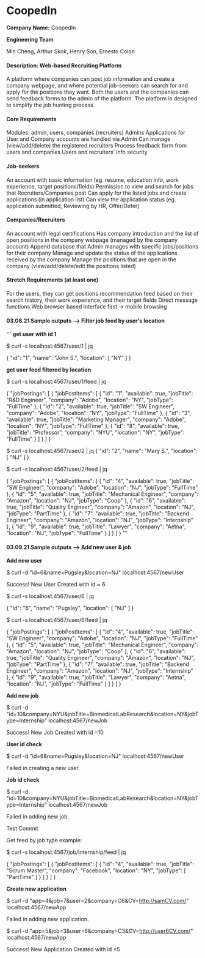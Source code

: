 # CoopedIn

**Company Name:** CoopedIn

**Engineering Team**

Min Cheng, Arthur Skok, Henry Son, Ernesto Colon 


#### Description: Web-based Recruiting Platform
A platform where companies can post job information and create a company webpage, and where potential job-seekers can search for and apply for the positions they want. Both the users and the companies can send feedback forms to the admin of the platform. The platform is designed to simplify the job hunting process. 


#### Core Requirements
Modules: admin, users, companies (recruiters)
Admins
Applications for User and Company accounts are handled via Admin
Can manage (view/add/delete) the registered recruiters
Process feedback form from users and companies
Users and recruiters’ info security

#### Job-seekers
An account with basic information (eg. resume, education info, work experience, target positions/fields)
Permission to view and search for jobs that Recruiters/Companies post
Can apply for the listed jobs and create applications (in application list)
Can view the application status (eg. application submitted, Reviewing by HR, Offer/Defer)

#### Companies/Recruiters
An account with legal certifications
Has company introduction and the list of open positions in the company webpage (managed by the company account)
Append database that Admin manages with specific jobs/positions for their company
Manage and update the status of the applications received by the company
Manage the positions that are open in the company (view/add/delete/edit the positions listed)

#### Stretch Requirements (at least one)
For the users, they can get positions recommendation feed based on their search history, their work experience, and their target fields
Direct message functions
Web browser based interface first → mobile browsing

#### 03.08.21 Sample outputs --> Filter job feed by user's location
'''
**get user with id 1**

$ curl -s localhost:4567/user/1 | jq

{
  "id": "1",
  "name": "John S.",
  "location": [
    "NY"
  ]
}

**get user feed filtered by location**

$ curl -s localhost:4567/user/1/feed | jq

{
  "jobPostings": [
    {
      "jobPostItems": [
        {
          "id": "1",
          "available": true,
          "jobTitle": "R&D Engineer",
          "company": "Adobe",
          "location": "NY",
          "jobType": "FullTime"
        },
        {
          "id": "2",
          "available": true,
          "jobTitle": "SW Engineer",
          "company": "Adobe",
          "location": "NY",
          "jobType": "FullTime"
        },
        {
          "id": "3",
          "available": true,
          "jobTitle": "Marketing Manager",
          "company": "Adobe",
          "location": "NY",
          "jobType": "FullTime"
        },
        {
          "id": "8",
          "available": true,
          "jobTitle": "Professor",
          "company": "NYU",
          "location": "NY",
          "jobType": "FullTime"
        }
      ]
    }
  ]
}

$ curl -s localhost:4567/user/2 | jq
{
  "id": "2",
  "name": "Mary S.",
  "location": [
    "NJ"
  ]
}


$ curl -s localhost:4567/user/2/feed | jq

{
  "jobPostings": [
    {
      "jobPostItems": [
        {
          "id": "4",
          "available": true,
          "jobTitle": "SW Engineer",
          "company": "Adobe",
          "location": "NJ",
          "jobType": "FullTime"
        },
        {
          "id": "5",
          "available": true,
          "jobTitle": "Mechanical Engineer",
          "company": "Amazon",
          "location": "NJ",
          "jobType": "Coop"
        },
        {
          "id": "6",
          "available": true,
          "jobTitle": "Quality Engineer",
          "company": "Amazon",
          "location": "NJ",
          "jobType": "PartTime"
        },
        {
          "id": "7",
          "available": true,
          "jobTitle": "Backend Engineer",
          "company": "Amazon",
          "location": "NJ",
          "jobType": "Internship"
        },
        {
          "id": "9",
          "available": true,
          "jobTitle": "Lawyer",
          "company": "Aetna",
          "location": "NJ",
          "jobType": "FullTime"
        }
      ]
    }
  ]
}
'''

#### 03.09.21 Sample outputs --> Add new user & job

**Add new user**

$ curl -d "id=6&name=Pugsley&location=NJ" localhost:4567/newUser

Success! New User Created with id = 6

$ curl -s localhost:4567/user/6 | jq

{
  "id": "6",
  "name": "Pugsley",
  "location": [
    "NJ"
  ]
}


$ curl -s localhost:4567/user/6/feed | jq

{
  "jobPostings": [
    {
      "jobPostItems": [
        {
          "id": "4",
          "available": true,
          "jobTitle": "SW Engineer",
          "company": "Adobe",
          "location": "NJ",
          "jobType": "FullTime"
        },
        {
          "id": "5",
          "available": true,
          "jobTitle": "Mechanical Engineer",
          "company": "Amazon",
          "location": "NJ",
          "jobType": "Coop"
        },
        {
          "id": "6",
          "available": true,
          "jobTitle": "Quality Engineer",
          "company": "Amazon",
          "location": "NJ",
          "jobType": "PartTime"
        },
        {
          "id": "7",
          "available": true,
          "jobTitle": "Backend Engineer",
          "company": "Amazon",
          "location": "NJ",
          "jobType": "Internship"
        },
        {
          "id": "9",
          "available": true,
          "jobTitle": "Lawyer",
          "company": "Aetna",
          "location": "NJ",
          "jobType": "FullTime"
        }
      ]
    }
  ]
}

**Add new job**

$ curl -d "id=10&company=NYU&jobTitle=BiomedicalLabResearch&location=NY&jobType=Internship" localhost:4567/newJob

Success! New Job Created with id =10

**User id check**

$ curl -d "id=6&name=Pugsley&location=NJ" localhost:4567/newUser

Failed in creating a new user.

**Job id check**

$ curl -d "id=10&company=NYU&jobTitle=BiomedicalLabResearch&location=NY&jobType=Internship" localhost:4567/newJob

Failed in adding new job.

Test Commit

Get feed by job type example:

$ curl -s localhost:4567/job/Internship/feed | jq

{
"jobPostings": [
{
"jobPostItems": [
{
"id": "4",
"available": true,
"jobTitle": "Scrum Master",
"company": "Facebook",
"location": "NY",
"jobType": [
"PartTime"
]
}
]
}
]
}

**Create new application**

$ curl -d "app=4&job=7&user=2&company=C6&CV=http://samCV.com/" localhost:4567/newApp

Failed in adding new application.

$ curl -d "app=5&job=3&user=6&company=C3&CV=http://user6CV.com/" localhost:4567/newApp

Success! New Application Created with id =5

